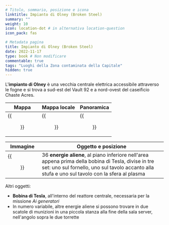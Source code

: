 ```yaml
---
# Titolo, sommario, posizione e icona
linktitle: Impianto di Olney (Broken Steel)
summary: ""
weight: 10
icon: location-dot # in alternativa location-question
icon_pack: fas

# Metadata pagina
title: Impianto di Olney (Broken Steel)
date: 2022-11-17
type: book # Non modificare
commentable: true
tags: "Luoghi della Zona contaminata della Capitale"
hidden: true
---
```



<div class="fo3">

L'**impianto di Olney** è una vecchia centrale elettrica accessibile attraverso le fogne e si trova a sud-est del Vault 92 e a nord-ovest del caseificio Chaste Acres.

| Mappa                                | Mappa locale                                     | Panoramica                                |
| ------------------------------------ | ------------------------------------------------ | ----------------------------------------- |
| {{<figure src="fo3/OldOlney_loc.webp">}} | {{<figure src="fo3/Olney_Powerworks_loc_map.webp">}} | {{<figure src="fo3/Olney_Powerworks1.webp">}} |

| Immagine                                          | Oggetto e posizione                                                                                                                                                                                    |
| ------------------------------------------------- | ------------------------------------------------------------------------------------------------------------------------------------------------------------------------------------------------------ |
| {{<figure src="fo3/Alien_Power_Cell_Location.webp">}} | 36 **energie aliene**, al piano inferiore nell'area appena prima della bobina di Tesla, divise in tre set: uno sul fornello, uno sul tavolo accanto alla stufa e uno sul tavolo con la sfera al plasma |

Altri oggetti:
- **Bobina di Tesla**, all'interno del reattore centrale, necessaria per la missione *Ai generatori*
- In numero variabile, altre energie aliene si possono trovare in due scatole di munizioni in una piccola stanza alla fine della sala server, nell'angolo sopra le due torrette

</div>